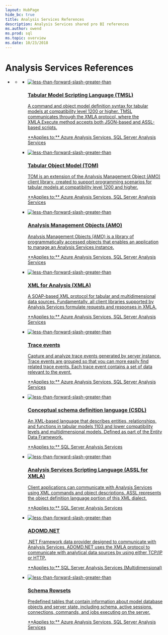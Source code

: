 ```yaml
---
layout: HubPage
hide_bc: true
title: Analysis Services References
description: Analysis Services shared pro BI references
ms.author: owend
ms.prod: sql
ms.topic: overview
ms.date: 10/23/2018
---
```

<div id="main" class="v2">
    <div class="container">
        <h1>Analysis Services References</h1>
        <p style="font-size: 1.12rem;margin-bottom: 1rem;"></p>
        <ul class="pivots">
            <li>
                <a href="#home"></a>
                <ul id="home">
                    <li>
                        <a href="#home-all"></a>
                        <ul id="home-all" class="cardsA">
                            <li>
                                <a href="tmsl/tabular-model-scripting-language-tmsl-reference.md">
                                    <div class="cardSize">
                                        <div class="cardPadding">
                                            <div class="card">
                                                <div class="cardImageOuter">
                                                    <div class="cardImage">
                                                       <img src="./media/index/power-bi-4x-Developer_ECCE.svg" alt="less-than-forward-slash-greater-than" />
                                                    </div>
                                                </div>
                                                <div class="cardText">
                                                    <h3>Tabular Model Scripting Language (TMSL)</h3>
                                                    <p>A command and object model definition syntax for tabular models at compatibility level 1200 or higher. TMSL communicates through the XMLA protocol, where the XMLA.Execute method accepts both JSON-based and ASSL-based scripts.</p>
                                                    <p>**Applies to:** Azure Analysis Services, SQL Server Analysis Services</p>
                                                </div>
                                            </div>
                                        </div>
                                    </div>
                                </a>
                            </li>
                            <li>
                                <a href="tom/introduction-to-the-tabular-object-model-tom-in-analysis-services-amo.md">
                                    <div class="cardSize">
                                        <div class="cardPadding">
                                            <div class="card">
                                                <div class="cardImageOuter">
                                                    <div class="cardImage">
                                                       <img src="./media/index/power-bi-4x-Developer_ECCE.svg" alt="less-than-forward-slash-greater-than" />
                                                    </div>
                                                </div>
                                                <div class="cardText">
                                                    <h3>Tabular Object Model (TOM)</h3>
                                                    <p>TOM is an extension of the Analysis Management Object (AMO) client library, created to support programming scenarios for tabular models at compatibility level 1200 and higher. <br></p>
                                                    <p>**Applies to:** Azure Analysis Services, SQL Server Analysis Services</p>
                                                </div>
                                            </div>
                                        </div>
                                    </div>
                                </a>
                            </li>                            
                            <li>
                                <a href="amo/developing-with-analysis-management-objects-amo.md">
                                    <div class="cardSize">
                                        <div class="cardPadding">
                                            <div class="card">
                                                <div class="cardImageOuter">
                                                    <div class="cardImage">
                                                       <img src="./media/index/power-bi-4x-Developer_ECCE.svg" alt="less-than-forward-slash-greater-than" />
                                                    </div>
                                                </div>
                                                <div class="cardText">
                                                    <h3>Analysis Management Objects (AMO)</h3>
                                                    <p>Analysis Management Objects (AMO) is a library of programmatically accessed objects that enables an application to manage an Analysis Services instance.</p>
                                                    <p> </p>
                                                    <p>**Applies to:** Azure Analysis Services, SQL Server Analysis Services</p>
                                                </div>
                                            </div>
                                        </div>
                                    </div>
                                </a>
                            </li>
                            <li>
                                <a href="xmla/xml-for-analysis-xmla-reference.md">
                                    <div class="cardSize">
                                        <div class="cardPadding">
                                            <div class="card">
                                                <div class="cardImageOuter">
                                                    <div class="cardImage">
                                                       <img src="./media/index/power-bi-4x-Developer_ECCE.svg" alt="less-than-forward-slash-greater-than" />
                                                    </div>
                                                </div>
                                                <div class="cardText">
                                                    <h3>XML for Analysis (XMLA)</h3>
                                                    <p>A SOAP-based XML protocol for tabular and multidimensional data sources. Fundamentally, all client libraries supported by Analysis Services formulate requests and responses in XMLA.</p>
                                                    <p>**Applies to:** Azure Analysis Services, SQL Server Analysis Services</p>
                                                </div>
                                            </div>
                                        </div>
                                    </div>
                                </a>
                            </li>
                            <li>
                                <a href="trace-events/analysis-services-trace-events.md">
                                    <div class="cardSize">
                                        <div class="cardPadding">
                                            <div class="card">
                                                <div class="cardImageOuter">
                                                    <div class="cardImage">
                                                       <img src="./media/index/power-bi-4x-Developer_ECCE.svg" alt="less-than-forward-slash-greater-than" />
                                                    </div>
                                                </div>
                                                <div class="cardText">
                                                    <h3>Trace events</h3>
                                                    <p>Capture and analyze trace events generated by server instance. Trace events are grouped so that you can more easily find related trace events. Each trace event contains a set of data relevant to the event. <br></p>
                                                    <p>**Applies to:** Azure Analysis Services, SQL Server Analysis Services</p>
                                                </div>
                                            </div>
                                        </div>
                                    </div>
                                </a>
                            </li>
                            <li>
                                <a href="csdl/csdl-annotations-for-business-intelligence-csdlbi.md">
                                    <div class="cardSize">
                                        <div class="cardPadding">
                                            <div class="card">
                                                <div class="cardImageOuter">
                                                    <div class="cardImage">
                                                       <img src="./media/index/power-bi-4x-Developer_ECCE.svg" alt="less-than-forward-slash-greater-than" />
                                                    </div>
                                                </div>
                                                <div class="cardText">
                                                    <h3>Conceptual schema definition language (CSDL)</h3>
                                                    <p>An XML-based language that describes entities, relationships, and functions in tabular models 1103 and lower compatibility levels and multidimensional models. Defined as part of the Entity Data Framework.</p>
                                                    <p>**Applies to:** SQL Server Analysis Services</p>
                                                </div>
                                            </div>
                                        </div>
                                    </div>
                                </a>
                            </li>
                            <li>
                                <a href="assl/analysis-services-scripting-language-assl-for-xmla.md">
                                    <div class="cardSize">
                                        <div class="cardPadding">
                                            <div class="card">
                                                <div class="cardImageOuter">
                                                    <div class="cardImage">
                                                       <img src="./media/index/power-bi-4x-Developer_ECCE.svg" alt="less-than-forward-slash-greater-than" />
                                                    </div>
                                                </div>
                                                <div class="cardText">
                                                    <h3>Analysis Services Scripting Language (ASSL for XMLA)</h3>
                                                    <p>Client applications can communicate with Analysis Services using XML commands and object descriptions. ASSL represents the object definition language portion of this XML dialect.</p>
                                                    <p>**Applies to:** SQL Server Analysis Services</p>
                                                </div>
                                            </div>
                                        </div>
                                    </div>
                                </a>
                            </li>
                            <li>
                                <a href="adomd/developing-with-adomd-net.md">
                                    <div class="cardSize">
                                        <div class="cardPadding">
                                            <div class="card">
                                                <div class="cardImageOuter">
                                                    <div class="cardImage">
                                                       <img src="./media/index/power-bi-4x-Developer_ECCE.svg" alt="less-than-forward-slash-greater-than" />
                                                    </div>
                                                </div>
                                                <div class="cardText">
                                                    <h3>ADOMD.NET</h3>
                                                    <p>.NET Framework data provider designed to communicate with Analysis Services. ADOMD.NET uses the XMLA protocol to communicate with analytical data sources by using either TCP/IP or HTTP.</p>
                                                    <p>**Applies to:** SQL Server Analysis Services (Multidimensional)</p>
                                                </div>
                                            </div>
                                        </div>
                                    </div>
                                </a>
                            </li>
                            <li>
                                <a href="schema-rowsets/analysis-services-schema-rowsets.md">
                                    <div class="cardSize">
                                        <div class="cardPadding">
                                            <div class="card">
                                                <div class="cardImageOuter">
                                                    <div class="cardImage">
                                                       <img src="./media/index/power-bi-4x-Developer_ECCE.svg" alt="less-than-forward-slash-greater-than" />
                                                    </div>
                                                </div>
                                                <div class="cardText">
                                                    <h3>Schema Rowsets</h3>
                                                    <p>Predefined tables that contain information about model database objects and server state, including schema, active sessions, connections, commands, and jobs executing on the server.</p>
                                                    <p>**Applies to:** Azure Analysis Services, SQL Server Analysis Services</p>
                                                </div>
                                            </div>
                                        </div>
                                    </div>
                                </a>
                            </li>
                        </ul>
                    </li>
                </ul>
            </li>
        </ul>
    </div>
</div>
